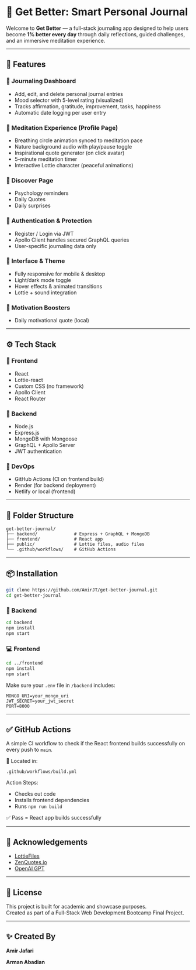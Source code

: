 # 📝 Get Better: Smart Personal Journal

Welcome to **Get Better** — a full-stack journaling app designed to help users become **1% better every day** through daily reflections, guided challenges, and an immersive meditation experience.

---

## 🚀 Features

### 🧠 Journaling Dashboard
- Add, edit, and delete personal journal entries
- Mood selector with 5-level rating (visualized)
- Tracks affirmation, gratitude, improvement, tasks, happiness
- Automatic date logging per user entry

### 🧘 Meditation Experience (Profile Page)
- Breathing circle animation synced to meditation pace
- Nature background audio with play/pause toggle
- Inspirational quote generator (on click avatar)
- 5-minute meditation timer
- Interactive Lottie character (peaceful animations)

### 🌱 Discover Page
- Psychology reminders
- Daily Quotes
- Daily surprises


### 🔐 Authentication & Protection
- Register / Login via JWT
- Apollo Client handles secured GraphQL queries
- User-specific journaling data only

### 🎨 Interface & Theme
- Fully responsive for mobile & desktop
- Light/dark mode toggle
- Hover effects & animated transitions
- Lottie + sound integration

### 🔁 Motivation Boosters
- Daily motivational quote (local)


---

## ⚙️ Tech Stack

### 🧩 Frontend
- React
- Lottie-react
- Custom CSS (no framework)
- Apollo Client
- React Router

### 🔧 Backend
- Node.js
- Express.js
- MongoDB with Mongoose
- GraphQL + Apollo Server
- JWT authentication

### 🔁 DevOps
- GitHub Actions (CI on frontend build)
- Render (for backend deployment)
- Netlify or local (frontend)

---

## 📂 Folder Structure

```
get-better-journal/
├── backend/              # Express + GraphQL + MongoDB
├── frontend/             # React app
├── public/               # Lottie files, audio files
└── .github/workflows/    # GitHub Actions
```

---

## 📦 Installation

```bash
git clone https://github.com/AmirJT/get-better-journal.git
cd get-better-journal
```

### 🔧 Backend
```bash
cd backend
npm install
npm start
```

### 💻 Frontend
```bash
cd ../frontend
npm install
npm start
```

Make sure your `.env` file in `/backend` includes:
```
MONGO_URI=your_mongo_uri
JWT_SECRET=your_jwt_secret
PORT=8000
```

---

## ✅ GitHub Actions

A simple CI workflow to check if the React frontend builds successfully on every push to `main`.

📁 Located in:
```
.github/workflows/build.yml
```

Action Steps:
- Checks out code
- Installs frontend dependencies
- Runs `npm run build`

✅ Pass = React app builds successfully

---


## 🙏 Acknowledgements

- [LottieFiles](https://lottiefiles.com)
- [ZenQuotes.io](https://zenquotes.io)
- [OpenAI GPT](https://openai.com)

---

## 📄 License

This project is built for academic and showcase purposes.  
Created as part of a Full-Stack Web Development Bootcamp Final Project.

---

## ✨ Created By

**Amir Jafari**

**Arman Abadian** 

